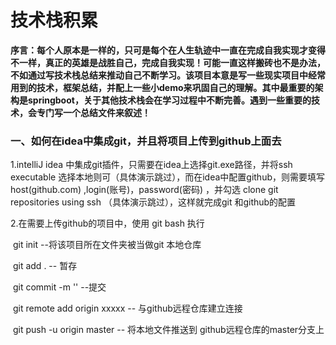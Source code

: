 # 				技术栈积累

​	**序言：每个人原本是一样的，只可是每个在人生轨迹中一直在完成自我实现才变得不一样，真正的英雄是战胜自己，完成自我实现！可能一直这样搬砖也不是办法，不如通过写技术栈总结来推动自己不断学习。该项目本意是写一些现实项目中经常用到的技术，框架总结，并配上一些小demo来巩固自己的理解。其中最重要的架构是springboot，关于其他技术栈会在学习过程中不断完善。遇到一些重要的技术，会专门写一个总结文件来叙述！**

### 一、如何在idea中集成git，并且将项目上传到github上面去

1.intelliJ idea 中集成git插件，只需要在idea上选择git.exe路径，并将ssh executable 选择本地则可（具体演示跳过），而在idea中配置github，则需要填写host(github.com) ,login(账号)，password(密码) ，并勾选 clone git repositories using ssh （具体演示跳过），这样就完成git 和github的配置

2.在需要上传github的项目中，使用 git bash 执行

​	git init  --将该项目所在文件夹被当做git 本地仓库

​	git add .  -- 暂存

​	git commit -m '' --提交

​	git remote add origin   xxxxx   -- 与github远程仓库建立连接  

​	git push -u origin master  -- 将本地文件推送到 github远程仓库的master分支上